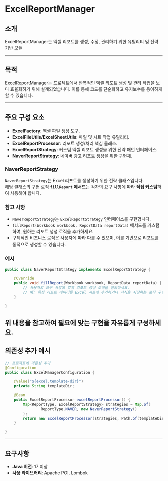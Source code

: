 # ExcelReportManager

## 소개
ExcelReportManager는 엑셀 리포트를 생성, 수정, 관리하기 위한 유틸리티 및 전략 기반 모듈

---

## 목적
ExcelReportManager는 프로젝트에서 반복적인 엑셀 리포트 생성 및 관리 작업을 보다 효율화하기 위해 설계되었습니다.
이를 통해 코드를 단순화하고 유지보수를 용이하게 할 수 있습니다.

---

## 주요 구성 요소
- **ExcelFactory**: 엑셀 파일 생성 도구.
- **ExcelFileUtils/ExcelSheetUtils**: 파일 및 시트 작업 유틸리티.
- **ExcelReportProcessor**: 리포트 생성/처리 핵심 클래스.
- **ExcelReportStrategy**: 커스텀 엑셀 리포트 생성을 위한 전략 패턴 인터페이스.
- **NaverReportStrategy**: 네이버 광고 리포트 생성을 위한 구현체.


### NaverReportStrategy

`NaverReportStrategy`는 Excel 리포트를 생성하기 위한 전략 클래스입니다.  
해당 클래스의 구현 로직 **`fillReport` 메서드**는 각자의 요구 사항에 따라 **직접 커스텀**하여 사용해야 합니다.

### 참고 사항
- `NaverReportStrategy`는 `ExcelReportStrategy` 인터페이스를 구현합니다.
- `fillReport(Workbook workbook, ReportData reportData)` 메서드를 커스텀하여, 원하는 리포트 생성 로직을 추가하세요.
- 구체적인 비즈니스 로직은 사용자에 따라 다를 수 있으며, 이를 기반으로 리포트를 동적으로 생성할 수 있습니다.

### 예시
```java
public class NaverReportStrategy implements ExcelReportStrategy {

    @Override
    public void fillReport(Workbook workbook, ReportData reportData) {
        // 사용자의 요구 사항에 맞게 리포트 생성 로직을 정의하세요.
        // 예: 특정 리포트 데이터를 Excel 시트에 추가하거나 서식을 지정하는 로직 구현
    }

}
```

위 내용을 참고하여 필요에 맞는 구현을 자유롭게 구성하세요.
---

## 의존성 추가 예시
```java
// 프로젝트에 의존성 추가
@Configuration
public class ExcelManagerConfiguration {

    @Value("${excel.template-dir}")
    private String templateDir;

    @Bean
    public ExcelReportProcessor excelReportProcessor() {
        Map<ReportType, ExcelReportStrategy> strategies = Map.of(
                ReportType.NAVER, new NaverReportStrategy()
        );
        return new ExcelReportProcessor(strategies, Path.of(templateDir));
    }

}
```

---

## 요구사항
- **Java 버전**: 17 이상
- **사용 라이브러리**: Apache POI, Lombok
